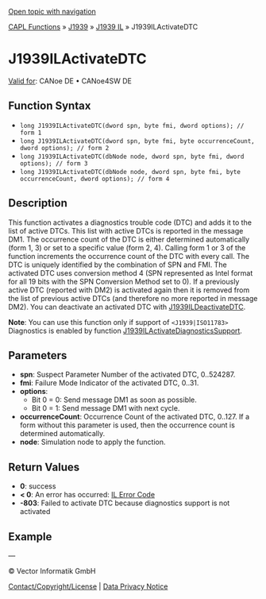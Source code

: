 [Open topic with navigation](../../../../../../CANoeDEFamily.htm#Topics/CAPLFunctions/J1939/J1939InteractionLayer/Functions/CAPLfunctionJ1939ILActivateDTC.md)

[CAPL Functions](../../../CAPLfunctions.md) » [J1939](../../CAPLfunctionsJ1939StartPage.md) » [J1939 IL](../CAPLfunctionsJ1939ILOverview.md) » J1939ILActivateDTC

# J1939ILActivateDTC

[Valid for](../../../../Shared/FeatureAvailability.md): CANoe DE • CANoe4SW DE

## Function Syntax

- `long J1939ILActivateDTC(dword spn, byte fmi, dword options); // form 1`
- `long J1939ILActivateDTC(dword spn, byte fmi, byte occurrenceCount, dword options); // form 2`
- `long J1939ILActivateDTC(dbNode node, dword spn, byte fmi, dword options); // form 3`
- `long J1939ILActivateDTC(dbNode node, dword spn, byte fmi, byte occurrenceCount, dword options); // form 4`

## Description

This function activates a diagnostics trouble code (DTC) and adds it to the list of active DTCs. This list with active DTCs is reported in the message DM1. The occurrence count of the DTC is either determined automatically (form 1, 3) or set to a specific value (form 2, 4). Calling form 1 or 3 of the function increments the occurrence count of the DTC with every call. The DTC is uniquely identified by the combination of SPN and FMI. The activated DTC uses conversion method 4 (SPN represented as Intel format for all 19 bits with the SPN Conversion Method set to 0). If a previously active DTC (reported with DM2) is activated again then it is removed from the list of previous active DTCs (and therefore no more reported in message DM2). You can deactivate an activated DTC with [J1939ILDeactivateDTC](CAPLfunctionJ1939ILDeactivateDTC.md).

**Note**: You can use this function only if support of `<J1939|ISO11783>` Diagnostics is enabled by function [J1939ILActivateDiagnosticsSupport](CAPLfunctionJ1939ILActivateDiagnosticsSupport.md).

## Parameters

- **spn**: Suspect Parameter Number of the activated DTC, 0..524287.
- **fmi**: Failure Mode Indicator of the activated DTC, 0..31.
- **options**:
  - Bit 0 = 0: Send message DM1 as soon as possible.
  - Bit 0 = 1: Send message DM1 with next cycle.
- **occurrenceCount**: Occurrence Count of the activated DTC, 0..127. If a form without this parameter is used, then the occurrence count is determined automatically.
- **node**: Simulation node to apply the function.

## Return Values

- **0**: success
- **< 0**: An error has occurred: [IL Error Code](../../../CAPLfunctionsISOj1939ErrorCodes.md)
- **-803**: Failed to activate DTC because diagnostics support is not activated

## Example

—

© Vector Informatik GmbH

[Contact/Copyright/License](../../../../Shared/ContactCopyrightLicense.md) | [Data Privacy Notice](https://www.vector.com/int/en/company/get-info/privacy-policy/)